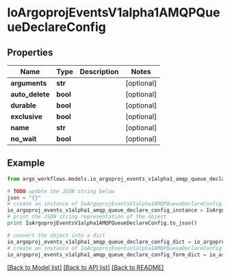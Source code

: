 # IoArgoprojEventsV1alpha1AMQPQueueDeclareConfig


## Properties

Name | Type | Description | Notes
------------ | ------------- | ------------- | -------------
**arguments** | **str** |  | [optional] 
**auto_delete** | **bool** |  | [optional] 
**durable** | **bool** |  | [optional] 
**exclusive** | **bool** |  | [optional] 
**name** | **str** |  | [optional] 
**no_wait** | **bool** |  | [optional] 

## Example

```python
from argo_workflows.models.io_argoproj_events_v1alpha1_amqp_queue_declare_config import IoArgoprojEventsV1alpha1AMQPQueueDeclareConfig

# TODO update the JSON string below
json = "{}"
# create an instance of IoArgoprojEventsV1alpha1AMQPQueueDeclareConfig from a JSON string
io_argoproj_events_v1alpha1_amqp_queue_declare_config_instance = IoArgoprojEventsV1alpha1AMQPQueueDeclareConfig.from_json(json)
# print the JSON string representation of the object
print IoArgoprojEventsV1alpha1AMQPQueueDeclareConfig.to_json()

# convert the object into a dict
io_argoproj_events_v1alpha1_amqp_queue_declare_config_dict = io_argoproj_events_v1alpha1_amqp_queue_declare_config_instance.to_dict()
# create an instance of IoArgoprojEventsV1alpha1AMQPQueueDeclareConfig from a dict
io_argoproj_events_v1alpha1_amqp_queue_declare_config_form_dict = io_argoproj_events_v1alpha1_amqp_queue_declare_config.from_dict(io_argoproj_events_v1alpha1_amqp_queue_declare_config_dict)
```
[[Back to Model list]](../README.md#documentation-for-models) [[Back to API list]](../README.md#documentation-for-api-endpoints) [[Back to README]](../README.md)


